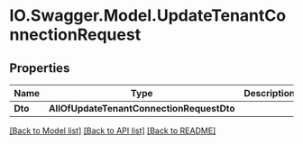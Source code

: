 # IO.Swagger.Model.UpdateTenantConnectionRequest
## Properties

Name | Type | Description | Notes
------------ | ------------- | ------------- | -------------
**Dto** | **AllOfUpdateTenantConnectionRequestDto** |  | [optional] 

[[Back to Model list]](../README.md#documentation-for-models) [[Back to API list]](../README.md#documentation-for-api-endpoints) [[Back to README]](../README.md)

